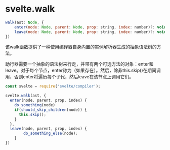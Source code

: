 # svelte.walk

```js
walk(ast: Node, {
	enter(node: Node, parent: Node, prop: string, index: number)?: void,
	leave(node: Node, parent: Node, prop: string, index: number)?: void
})
```

该walk函数提供了一种使用编译器自身内置的实例解析器生成的抽象语法树的方法。

助行器需要一个抽象的语法树来行走，并带有两个可选方法的对象：enter和leave。对于每个节点，enter称为（如果存在）。然后，除非this.skip()在期间调用，否则enter将遍历每个子代，然后leave在该节点上调用它们。

```js
const svelte = require('svelte/compiler');

svelte.walk(ast, {
  enter(node, parent, prop, index) {
    do_something(node)
    if(should_skip_children(node)) {
      this.skip();
    }
  },
  leave(node, parent, prop, index) {
		do_something_else(node);
	}
})
```
